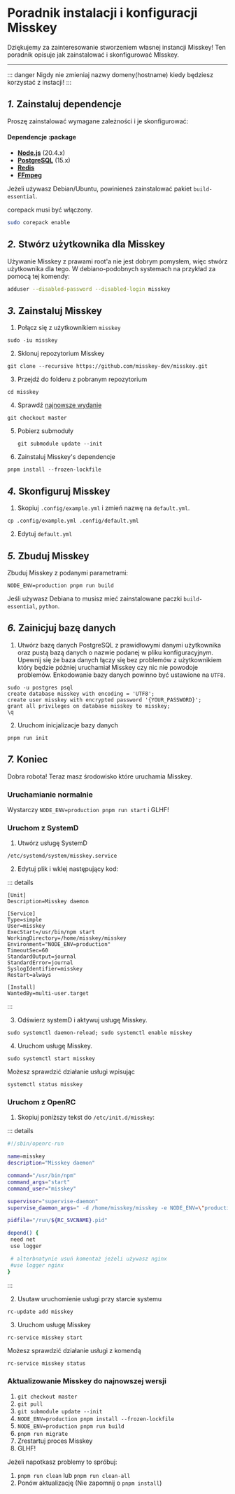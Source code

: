 Poradnik instalacji i konfiguracji Misskey
================================================================

Dziękujemy za zainteresowanie stworzeniem własnej instancji Misskey!
Ten poradnik opisuje jak zainstalować i skonfigurować MIsskey.

----------------------------------------------------------------

::: danger
Nigdy nie zmieniaj nazwy domeny(hostname) kiedy będziesz korzystać z instacji!
:::

*1.* Zainstaluj dependencje
----------------------------------------------------------------

Proszę zainstalować wymagane zależności i je skonfigurować:

#### Dependencje :package

* **[Node.js](https://nodejs.org/en/)** (20.4.x)
* **[PostgreSQL](https://www.postgresql.org/)** (15.x)
* **[Redis](https://redis.io/)**
* **[FFmpeg](https://www.ffmpeg.org/)**

Jeżeli używasz Debian/Ubuntu, powinieneś zainstalować pakiet `build-essential`.

corepack musi być włączony.

```sh
sudo corepack enable
```

*2.* Stwórz użytkownika dla Misskey
----------------------------------------------------------------

Używanie Misskey z prawami root'a nie jest dobrym pomysłem, więc stwórz użytkownika dla tego.
W debiano-podobnych systemach na przykład za pomocą tej komendy:

```sh
adduser --disabled-password --disabled-login misskey
```

*3.* Zainstaluj Misskey
----------------------------------------------------------------

1. Połącz się z użytkownikiem `misskey`

 `sudo -iu misskey`

2. Sklonuj repozytorium Misskey

 `git clone --recursive https://github.com/misskey-dev/misskey.git`

3. Przejdź do folderu z pobranym repozytorium

 `cd misskey`

4. Sprawdź [najnowsze wydanie](https://github.com/misskey-dev/misskey/releases/latest)

 `git checkout master`

5. Pobierz submoduły

    `git submodule update --init`

5. Zainstaluj Misskey's dependencje

 `pnpm install --frozen-lockfile`

*4.* Skonfiguruj Misskey
----------------------------------------------------------------

1. Skopiuj `.config/example.yml` i zmień nazwę na `default.yml`.

 `cp .config/example.yml .config/default.yml`

2. Edytuj `default.yml`

*5.* Zbuduj Misskey
----------------------------------------------------------------

Zbuduj Misskey z podanymi parametrami:

`NODE_ENV=production pnpm run build`

Jeśli używasz Debiana to musisz mieć zainstalowane paczki  `build-essential`, `python`.

*6.* Zainicjuj bazę danych
----------------------------------------------------------------

1. Utwórz bazę danych PostgreSQL z prawidłowymi danymi użytkownika
 oraz pustą bazą danych o nazwie podanej w pliku konfiguracyjnym.
 Upewnij się że baza danych łączy się bez problemów z użytkownikiem który będzie później uruchamiał Misskey czy nic nie powodoje problemów.
Enkodowanie bazy danych powinno być ustawione na `UTF8`.

 ```
 sudo -u postgres psql
 create database misskey with encoding = 'UTF8';
 create user misskey with encrypted password '{YOUR_PASSWORD}';
 grant all privileges on database misskey to misskey;
 \q
 ```

2. Uruchom inicjalizacje bazy danych

 ```
 pnpm run init
 ```

*7.* Koniec
----------------------------------------------------------------

Dobra robota! Teraz masz środowisko które uruchamia Misskey.

### Uruchamianie normalnie

Wystarczy `NODE_ENV=production pnpm run start` i GLHF!

### Uruchom z SystemD

1. Utwórz usługę SystemD

 `/etc/systemd/system/misskey.service`

2. Edytuj plik i wklej następujący kod:

 ::: details

 ```
 [Unit]
 Description=Misskey daemon

 [Service]
 Type=simple
 User=misskey
 ExecStart=/usr/bin/npm start
 WorkingDirectory=/home/misskey/misskey
 Environment="NODE_ENV=production"
 TimeoutSec=60
 StandardOutput=journal
 StandardError=journal
 SyslogIdentifier=misskey
 Restart=always

 [Install]
 WantedBy=multi-user.target
 ```

 :::

3. Odświerz systemD i aktywuj usługę Misskey.

 `sudo systemctl daemon-reload; sudo systemctl enable misskey`

4. Uruchom usługę Misskey.

 `sudo systemctl start misskey`

Możesz sprawdzić działanie usługi wpisując

 ```
 systemctl status misskey
 ```

### Uruchom z OpenRC

1. Skopiuj poniższy tekst do  `/etc/init.d/misskey`:

 ::: details

 ```sh
 #!/sbin/openrc-run

 name=misskey
 description="Misskey daemon"

 command="/usr/bin/npm"
 command_args="start"
 command_user="misskey"

 supervisor="supervise-daemon"
 supervise_daemon_args=" -d /home/misskey/misskey -e NODE_ENV=\"production\""

 pidfile="/run/${RC_SVCNAME}.pid"

 depend() {
  need net
  use logger

  # alterbnatynie usuń komentaż jeżeli używasz nginx
  #use logger nginx
 }
 ```

 :::

2. Usutaw uruchomienie usługi przy starcie systemu

 `rc-update add misskey`

3. Uruchom usługę Misskey

 `rc-service misskey start`

Możesz sprawdzić działanie usługi z komendą

 ```
 rc-service misskey status
 ```

### Aktualizowanie Misskey do najnowszej wersji

1. `git checkout master`
2. `git pull`
3. `git submodule update --init`
4. `NODE_ENV=production pnpm install --frozen-lockfile`
5. `NODE_ENV=production pnpm run build`
6. `pnpm run migrate`
7. Zrestartuj proces Misskey
8. GLHF!

Jeżeli napotkasz problemy to spróbuj:

1. `pnpm run clean` lub `pnpm run clean-all`
2. Ponów aktualizację (Nie zapomnij o `pnpm install`)
